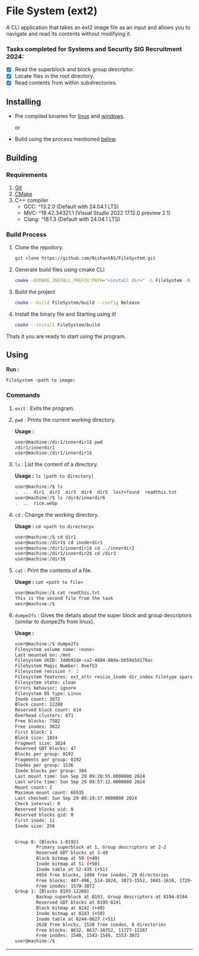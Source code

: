 # File System (ext2)
A CLI application that takes an ext2 image file as an input and allows you to navigate and read its contents without modifying it.

### Tasks completed for Systems and Security SIG Recruitment 2024:
* [x] Read the superblock and block group descriptor.
* [x] Locate files in the root directory.
* [x] Read contents from within subdirectories.

## Installing
* Pre compiled binaries for [linux](bin/FileSystem) and [windows](bin/FileSystem.exe).

    or
* Bulid using the process mentioned [below](#building).

## Building
### Requirements
1. [Git](https://git-scm.com)
2. [CMake](https://cmake.org)
3. C++ compiler
    * GCC: ^13.2.0 (Default with 24.04.1 LTS)
    * MVC: ^19.42.34321.1 (Visual Studio 2022 17.12.0 preview 2.1)
    * Clang: ^18.1.3 (Default with 24.04.1 LTS)

### Build Process
1. Clone the repoitory.
    ```bash 
    git clone https://github.com/NishantAS/FileSystem.git
    ```
2. Generate build files using cmake CLI
    ```bash
    cmake -DCMAKE_INSTALL_PREFIX:PATH="<install dir>" -S FileSystem -B FileSystem/build
    ```
3. Build the project
    ```bash
    cmake --build FileSystem/build --config Release
    ```
4. Install the binary file and Starting using it!
    ```bash
    cmake --install FileSystem/build
    ```

Thats it you are ready to start using the program.

## Using
**Run :**
```bash
FileSystem <path to image>
```

### Commands
1. `exit` : Exits the program.
2. `pwd` : Prints the current working directory.

    **Usage :**
    ```bash
    user@machine:/dir1/innerdir1$ pwd
    /dir1/innerdir1
    user@machine:/dir1/innerdir1$
    ```

3. `ls` : List the content of a directory.

    **Usage :** `ls [path to directory]`
    ```bash
    user@machine:/$ ls 
    .  ..  dir1  dir2  dir3  dir4  dir5  lost+found  readthis.txt
    user@machine:/$ ls /dir4/innerdir6
    .  ..  rice.webp
    ```
  
4. `cd` : Change the working directory.

    **Usage :** `cd <path to directory>`
    ```bash
    user@machine:/$ cd dir1
    user@machine:/dir1$ cd innderdir1
    user@machine:/dir1/innerdir1$ cd ../innerdir2
    user@machine:/dir1/innerdir2$ cd /dir3
    user@machine:/dir3$
    ```

5. `cat` : Print the contents of a file.

    **Usage :** `cat <path to file>`
    ```bash
    user@machine:/$ cat readthis.txt
    This is the second file from the task
    uesr@machine:/$
    ```


6. `dumpe2fs` : Gives the details about the super block and group descriptors (similar to dumpe2fs from linux).
  
    **Usage :**
    ```bash
    user@machine:/$ dumpe2fs
    Filesystem volume name: <none>
    Last mounted on: /mnt
    Filesystem UUID: 3ddb92de-ca2-4884-80da-bb59a5d178ac
    FileSystem Magic Number: 0xef53
    Filesystem revision #: 1
    Filesystem features: ext_attr resize_inode dir_index filetype sparse_super large_file
    Filesystem state: clean
    Errors behavior: ignore
    Filesystem OS type: Linux
    Inode count: 3072
    Block count: 12288
    Reserved block count: 614
    Overhead clusters: 871
    Free blocks: 7582
    Free inodes: 3022
    First block: 1
    Block size: 1024
    Fragment size: 1024
    Reserved GDT blocks: 47
    Blocks per group: 8192
    Fragments per group: 8192
    Inodes per group: 1536
    Inode blocks per group: 384
    Last mount time: Sun Sep 29 09:20:55.0000000 2024
    Last write time: Sun Sep 29 09:57:12.0000000 2024
    Mount count: 2
    Maximum mount count: 65535
    Last checked: Sun Sep 29 09:19:37.0000000 2024
    Check interval: 0
    Reserved blocks uid: 0
    Reserved blocks gid: 0
    First inode: 11
    Inode size: 256


    Group 0: (Blocks 1-8192)
            Primary superblock at 1, Group descriptors at 2-2
            Reserved GDT blocks at 3-49
            Block bitmap at 50 (+49)
            Inode bitmap at 51 (+50)
            Inode table at 52-435 (+51)
            4954 free blocks, 1494 free inodes, 29 directories
            Free blocks: 487-496, 514-1024, 1073-1552, 1601-1616, 1729-1792, 1921-1952, 2017-2048, 2669-2688, 2817-4224, 4481-4608, 5121-5248, 5505-5632, 6145-6656, 6708-8192
            Free inodes: 1579-3072
    Group 1: (Blocks 8193-12288)
            Backup superblock at 8193, Group descriptors at 8194-8194
            Reserved GDT blocks at 8195-8241
            Block bitmap at 8242 (+49)
            Inode bitmap at 8243 (+50)
            Inode table at 8244-8627 (+51)
            2628 free blocks, 1528 free inodes, 8 directories
            Free blocks: 8632, 8637-10752, 11777-12287
            Free inodes: 1540, 1543-1549, 1553-3072
    user@machine:/$ 
    ```
---